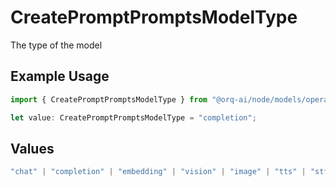 # CreatePromptPromptsModelType

The type of the model

## Example Usage

```typescript
import { CreatePromptPromptsModelType } from "@orq-ai/node/models/operations";

let value: CreatePromptPromptsModelType = "completion";
```

## Values

```typescript
"chat" | "completion" | "embedding" | "vision" | "image" | "tts" | "stt" | "rerank" | "moderations"
```